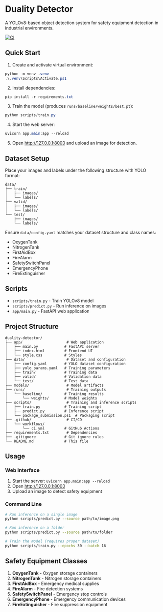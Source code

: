 # Duality Detector

A YOLOv8-based object detection system for safety equipment detection in industrial environments.

[![CI](https://github.com/your-username/duality-detector/actions/workflows/ci.yml/badge.svg)](https://github.com/your-username/duality-detector/actions/workflows/ci.yml)

## Quick Start

1. Create and activate virtual environment:
```powershell
python -m venv .venv
.\.venv\Scripts\Activate.ps1
```

2. Install dependencies:
```powershell
pip install -r requirements.txt
```

3. Train the model (produces `runs/baseline/weights/best.pt`):
```powershell
python scripts/train.py
```

4. Start the web server:
```powershell
uvicorn app.main:app --reload
```

5. Open http://127.0.0.1:8000 and upload an image for detection.

## Dataset Setup

Place your images and labels under the following structure with YOLO format:

```
data/
├── train/
│   ├── images/
│   └── labels/
├── valid/
│   ├── images/
│   └── labels/
└── test/
    ├── images/
    └── labels/
```

Ensure `data/config.yaml` matches your dataset structure and class names:
- OxygenTank
- NitrogenTank  
- FirstAidBox
- FireAlarm
- SafetySwitchPanel
- EmergencyPhone
- FireExtinguisher

## Scripts

- `scripts/train.py` - Train YOLOv8 model
- `scripts/predict.py` - Run inference on images
- `app/main.py` - FastAPI web application

## Project Structure

```
duality-detector/
├── app/                    # Web application
│   ├── main.py            # FastAPI server
│   ├── index.html         # Frontend UI
│   └── style.css          # Styles
├── data/                   # Dataset and configuration
│   ├── config.yaml        # YOLO dataset configuration
│   ├── yolo_params.yaml   # Training parameters
│   ├── train/             # Training data
│   ├── valid/             # Validation data
│   └── test/              # Test data
├── models/                 # Model artifacts
├── runs/                   # Training outputs
│   └── baseline/          # Training results
│       └── weights/       # Model weights
├── scripts/                # Training and inference scripts
│   ├── train.py           # Training script
│   ├── predict.py         # Inference script
│   └── package_submission.ps1  # Packaging script
├── .github/                # CI/CD
│   └── workflows/         
│       └── ci.yml         # GitHub Actions
├── requirements.txt        # Dependencies
├── .gitignore             # Git ignore rules
└── README.md              # This file
```

## Usage

### Web Interface
1. Start the server: `uvicorn app.main:app --reload`
2. Open http://127.0.0.1:8000
3. Upload an image to detect safety equipment

### Command Line
```bash
# Run inference on a single image
python scripts/predict.py --source path/to/image.png

# Run inference on a folder
python scripts/predict.py --source path/to/folder

# Train the model (requires proper dataset)
python scripts/train.py --epochs 30 --batch 16
```

## Safety Equipment Classes
1. **OxygenTank** - Oxygen storage containers
2. **NitrogenTank** - Nitrogen storage containers  
3. **FirstAidBox** - Emergency medical supplies
4. **FireAlarm** - Fire detection systems
5. **SafetySwitchPanel** - Emergency stop controls
6. **EmergencyPhone** - Emergency communication devices
7. **FireExtinguisher** - Fire suppression equipment
